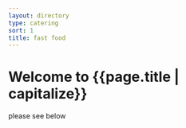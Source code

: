 ```yaml
---
layout: directory
type: catering
sort: 1
title: fast food
---
```

# Welcome to {{page.title | capitalize}}

please see below